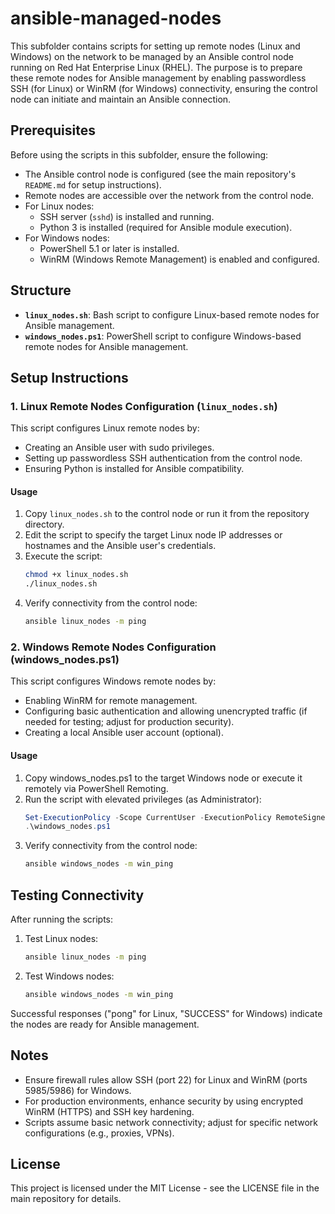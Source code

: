# ansible-managed-nodes

This subfolder contains scripts for setting up remote nodes (Linux and Windows) on the network to be managed by an Ansible control node running on Red Hat Enterprise Linux (RHEL). The purpose is to prepare these remote nodes for Ansible management by enabling passwordless SSH (for Linux) or WinRM (for Windows) connectivity, ensuring the control node can initiate and maintain an Ansible connection.

## Prerequisites

Before using the scripts in this subfolder, ensure the following:

- The Ansible control node is configured (see the main repository's `README.md` for setup instructions).
- Remote nodes are accessible over the network from the control node.
- For Linux nodes:
  - SSH server (`sshd`) is installed and running.
  - Python 3 is installed (required for Ansible module execution).
- For Windows nodes:
  - PowerShell 5.1 or later is installed.
  - WinRM (Windows Remote Management) is enabled and configured.

## Structure

- **`linux_nodes.sh`**: Bash script to configure Linux-based remote nodes for Ansible management.
- **`windows_nodes.ps1`**: PowerShell script to configure Windows-based remote nodes for Ansible management.

## Setup Instructions

### 1. Linux Remote Nodes Configuration (`linux_nodes.sh`)

This script configures Linux remote nodes by:
- Creating an Ansible user with sudo privileges.
- Setting up passwordless SSH authentication from the control node.
- Ensuring Python is installed for Ansible compatibility.

#### Usage
1. Copy `linux_nodes.sh` to the control node or run it from the repository directory.
2. Edit the script to specify the target Linux node IP addresses or hostnames and the Ansible user's credentials.
3. Execute the script:
   ```bash
   chmod +x linux_nodes.sh
   ./linux_nodes.sh
   ```
4. Verify connectivity from the control node:
    ```bash
    ansible linux_nodes -m ping
    ```

### 2. Windows Remote Nodes Configuration (windows_nodes.ps1)

This script configures Windows remote nodes by:
- Enabling WinRM for remote management.
- Configuring basic authentication and allowing unencrypted traffic (if needed for testing; adjust for production security).
- Creating a local Ansible user account (optional).

#### Usage
1. Copy windows_nodes.ps1 to the target Windows node or execute it remotely via PowerShell Remoting.
2. Run the script with elevated privileges (as Administrator):
   ```powershell
   Set-ExecutionPolicy -Scope CurrentUser -ExecutionPolicy RemoteSigned
   .\windows_nodes.ps1
    ```
3. Verify connectivity from the control node:
   ```bash
   ansible windows_nodes -m win_ping
   ```

## Testing Connectivity
After running the scripts:
1. Test Linux nodes:
   ```bash
   ansible linux_nodes -m ping
   ```
2. Test Windows nodes:
   ```bash
   ansible windows_nodes -m win_ping
   ```
Successful responses ("pong" for Linux, "SUCCESS" for Windows) indicate the nodes are ready for Ansible management.

## Notes

- Ensure firewall rules allow SSH (port 22) for Linux and WinRM (ports 5985/5986) for Windows.
- For production environments, enhance security by using encrypted WinRM (HTTPS) and SSH key hardening.
- Scripts assume basic network connectivity; adjust for specific network configurations (e.g., proxies, VPNs).

## License
This project is licensed under the MIT License - see the LICENSE file in the main repository for details.


